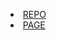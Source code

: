 * [<i class="fa-solid fab fa-github" style="margin-right:4px;"></i>REPO](https://github.com/STICKnoLOGIC/First-Accord)
* [<i class="fa-solid fa-house" style="margin-right:4px;"></i>PAGE](https://First-Accord.js.org)
